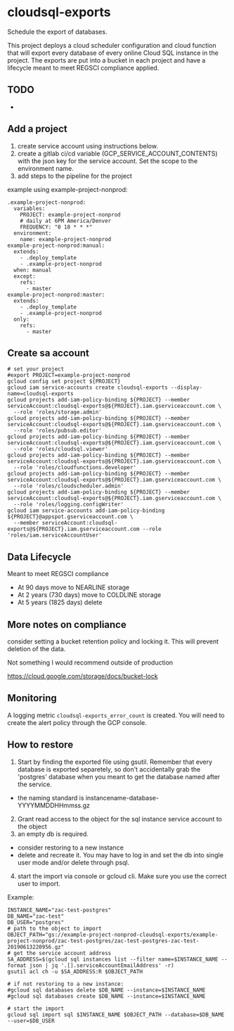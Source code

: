 # cloudsql-exports

Schedule the export of databases. 

This project deploys a cloud scheduler configuration and cloud function that will export every database of every online Cloud SQL instance in the project. The exports are put into a bucket in each project and have a lifecycle meant to meet REGSCI compliance applied.

## TODO

- 

## Add a project

1. create service account using instructions below.
2. create a gitlab ci/cd variable (GCP_SERVICE_ACCOUNT_CONTENTS) with the json key for the service account. Set the scope to the environment name. 
3. add steps to the pipeline for the project

example using example-project-nonprod:
```
.example-project-nonprod:
  variables:
    PROJECT: example-project-nonprod
    # daily at 6PM America/Denver
    FREQUENCY: "0 18 * * *"
  environment:
    name: example-project-nonprod
example-project-nonprod:manual:
  extends:
    - .deploy_template
    - .example-project-nonprod
  when: manual
  except:
    refs:
      - master
example-project-nonprod:master:
  extends:
    - .deploy_template
    - .example-project-nonprod
  only:
    refs:
      - master
```

## Create sa account

```
# set your project
#export PROJECT=example-project-nonprod
gcloud config set project ${PROJECT}
gcloud iam service-accounts create cloudsql-exports --display-name=cloudsql-exports
gcloud projects add-iam-policy-binding ${PROJECT} --member serviceAccount:cloudsql-exports@${PROJECT}.iam.gserviceaccount.com \
  --role 'roles/storage.admin'
gcloud projects add-iam-policy-binding ${PROJECT} --member serviceAccount:cloudsql-exports@${PROJECT}.iam.gserviceaccount.com \
  --role 'roles/pubsub.editor'
gcloud projects add-iam-policy-binding ${PROJECT} --member serviceAccount:cloudsql-exports@${PROJECT}.iam.gserviceaccount.com \
  --role 'roles/cloudsql.viewer' 
gcloud projects add-iam-policy-binding ${PROJECT} --member serviceAccount:cloudsql-exports@${PROJECT}.iam.gserviceaccount.com \
  --role 'roles/cloudfunctions.developer'
gcloud projects add-iam-policy-binding ${PROJECT} --member serviceAccount:cloudsql-exports@${PROJECT}.iam.gserviceaccount.com \
  --role 'roles/cloudscheduler.admin'
gcloud projects add-iam-policy-binding ${PROJECT} --member serviceAccount:cloudsql-exports@${PROJECT}.iam.gserviceaccount.com \
  --role 'roles/logging.configWriter'
gcloud iam service-accounts add-iam-policy-binding ${PROJECT}@appspot.gserviceaccount.com \
  --member serviceAccount:cloudsql-exports@${PROJECT}.iam.gserviceaccount.com --role 'roles/iam.serviceAccountUser'
```

## Data Lifecycle

Meant to meet REGSCI compliance

- At 90 days move to NEARLINE storage
- At 2 years (730 days) move to COLDLINE storage
- At 5 years (1825 days) delete

## More notes on compliance

consider setting a bucket retention policy and locking it. This will prevent deletion of the data. 

Not something I would recommend outside of production

https://cloud.google.com/storage/docs/bucket-lock

## Monitoring

A logging metric `cloudsql-exports_error_count` is created. You will need to create the alert policy through the GCP console.

## How to restore

1. Start by finding the exported file using gsutil. Remember that every database is exported separetely, so don't accidentally grab the 'postgres' database when you meant to get the database named after the service. 
  * the naming standard is instancename-database-YYYYMMDDHHmmss.gz
2. Grant read access to the object for the sql instance service account to the object
3. an empty db is required. 
  * consider restoring to a new instance 
  * delete and recreate it. You may have to log in and set the db into single user mode and/or delete through psql.
4. start the import via console or gcloud cli. Make sure you use the correct user to import. 

Example:
```
INSTANCE_NAME="zac-test-postgres"
DB_NAME="zac-test"
DB_USER="postgres"
# path to the object to import
OBJECT_PATH="gs://example-project-nonprod-cloudsql-exports/example-project-nonprod/zac-test-postgres/zac-test-postgres-zac-test-20190613220956.gz"
# get the service account address
SA_ADDRESS=$(gcloud sql instances list --filter name=$INSTANCE_NAME --format json | jq '.[].serviceAccountEmailAddress' -r)
gsutil acl ch -u $SA_ADDRESS:R $OBJECT_PATH

# if not restoring to a new instance:
#gcloud sql databases delete $DB_NAME --instance=$INSTANCE_NAME
#gcloud sql databases create $DB_NAME --instance=$INSTANCE_NAME

# start the import
gcloud sql import sql $INSTANCE_NAME $OBJECT_PATH --database=$DB_NAME --user=$DB_USER
```